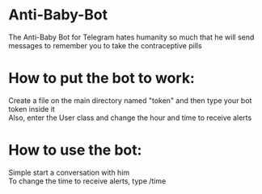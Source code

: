 # Anti-Baby-Bot
The Anti-Baby Bot for Telegram hates humanity so much that he will send messages to remember you to take the contraceptive pills

# How to put the bot to work:
Create a file on the main directory named "token" and then type your bot token inside it <br />
Also, enter the User class and change the hour and time to receive alerts

# How to use the bot:
Simple start a conversation with him <br />
To change the time to receive alerts, type /time

